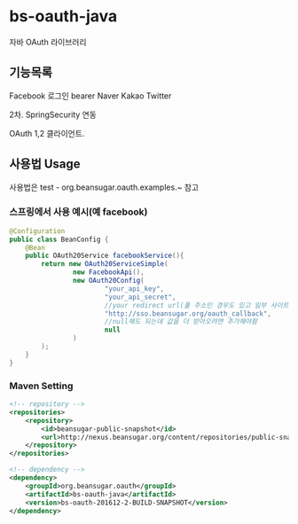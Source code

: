 # bs-oauth-java
자바 OAuth 라이브러리


## 기능목록
Facebook
  로그인
  bearer
Naver
Kakao
Twitter


2차. SpringSecurity 연동

OAuth 1,2 클라이언트.


## 사용법 Usage

사용법은 test - org.beansugar.oauth.examples.~ 참고


### 스프링에서 사용 예시(예 facebook)
```java
@Configuration
public class BeanConfig {
	@Bean
	public OAuth20Service facebookService(){
		return new OAuth20ServiceSimple(
				new FacebookApi(),
				new OAuth20Config(
						"your_api_key",
						"your_api_secret",
						//your redirect url(풀 주소인 경우도 있고 일부 사이트는 경로만 쓰는 경우도있고)
						"http://sso.beansugar.org/oauth_callback",
						//null해도 되는데 값을 더 받아오려면 추가해야함
						null
				)
		);
	}
}
```

### Maven Setting

```xml
<!-- repository -->
<repositories>
	<repository>
		<id>beansugar-public-snapshot</id>
		<url>http://nexus.beansugar.org/content/repositories/public-snapshot</url>
	</repository>
</repositories>

<!-- dependency -->
<dependency>
	<groupId>org.beansugar.oauth</groupId>
	<artifactId>bs-oauth-java</artifactId>
	<version>bs-oauth-201612-2-BUILD-SNAPSHOT</version>
</dependency>
```

